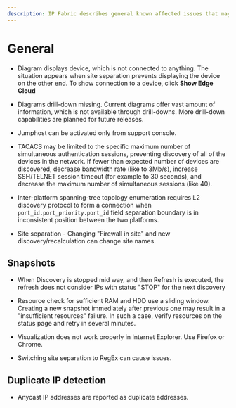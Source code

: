 ```yaml
---
description: IP Fabric describes general known affected issues that may occur in the IP Fabric's platform and shows how to fix them.
---
```


# General

- Diagram displays device, which is not connected to anything. The
  situation appears when site separation prevents displaying the
  device on the other end. To show connection to a device, click **Show
  Edge Cloud**

- Diagrams drill-down missing. Current diagrams offer vast amount of
  information, which is not available through drill-downs. More
  drill-down capabilities are planned for future releases.

- Jumphost can be activated only from support console.

- TACACS may be limited to the specific maximum number of simultaneous
  authentication sessions, preventing discovery of all of the devices in the
  network. If fewer than expected number of devices are discovered, decrease
  bandwidth rate (like to 3Mb/s), increase SSH/TELNET session timeout (for
  example to 30 seconds), and decrease the maximum number of simultaneous
  sessions (like 40).

- Inter-platform spanning-tree topology enumeration requires L2
  discovery protocol to form a connection when
  `port_id.port_priority.port_id` field separation boundary is in
  inconsistent position between the two platforms.

- Site separation - Changing "Firewall in site" and new
  discovery/recalculation can change site names.

## Snapshots

- When Discovery is stopped mid way, and then Refresh is executed, the
  refresh does not consider IPs with status "STOP" for the next
  discovery

- Resource check for sufficient RAM and HDD use a sliding window.
  Creating a new snapshot immediately after previous one may result in
  a "insufficient resources" failure. In such a case, verify resources
  on the status page and retry in several minutes.

- Visualization does not work properly in Internet Explorer. Use
  Firefox or Chrome.

- Switching site separation to RegEx can cause issues.

## Duplicate IP detection

- Anycast IP addresses are reported as duplicate addresses.
